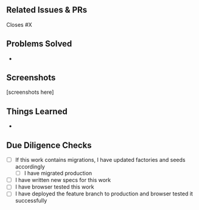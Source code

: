 ## Related Issues & PRs
Closes #X

## Problems Solved
*

## Screenshots
[screenshots here]

## Things Learned
*

## Due Diligence Checks
- [ ] If this work contains migrations, I have updated factories and seeds accordingly
  - [ ] I have migrated production
- [ ] I have written new specs for this work
- [ ] I have browser tested this work
- [ ] I have deployed the feature branch to production and browser tested it successfully
